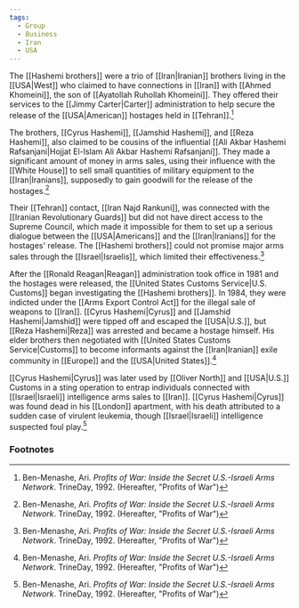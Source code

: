 ```yaml
---
tags:
  - Group
  - Business
  - Iran
  - USA
---
```

The [[Hashemi brothers]] were a trio of [[Iran|Iranian]] brothers living in the [[USA|West]] who claimed to have connections in [[Iran]] with [[Ahmed Khomeini]], the son of [[Ayatollah Ruhollah Khomeini]]. They offered their services to the [[Jimmy Carter|Carter]] administration to help secure the release of the [[USA|American]] hostages held in [[Tehran]].[^1]

The brothers, [[Cyrus Hashemi]], [[Jamshid Hashemi]], and [[Reza Hashemi]], also claimed to be cousins of the influential [[Ali Akbar Hashemi Rafsanjani|Hojjat El-Islam Ali Akbar Hashemi Rafsanjani]]. They made a significant amount of money in arms sales, using their influence with the [[White House]] to sell small quantities of military equipment to the [[Iran|Iranians]], supposedly to gain goodwill for the release of the hostages.[^1]

Their [[Tehran]] contact, [[Iran Najd Rankuni]], was connected with the [[Iranian Revolutionary Guards]] but did not have direct access to the Supreme Council, which made it impossible for them to set up a serious dialogue between the [[USA|Americans]] and the [[Iran|Iranians]] for the hostages' release. The [[Hashemi brothers]] could not promise major arms sales through the [[Israel|Israelis]], which limited their effectiveness.[^1]

After the [[Ronald Reagan|Reagan]] administration took office in 1981 and the hostages were released, the [[United States Customs Service|U.S. Customs]] began investigating the [[Hashemi brothers]]. In 1984, they were indicted under the [[Arms Export Control Act]] for the illegal sale of weapons to [[Iran]]. [[Cyrus Hashemi|Cyrus]] and [[Jamshid Hashemi|Jamshid]] were tipped off and escaped the [[USA|U.S.]], but [[Reza Hashemi|Reza]] was arrested and became a hostage himself. His elder brothers then negotiated with [[United States Customs Service|Customs]] to become informants against the [[Iran|Iranian]] exile community in [[Europe]] and the [[USA|United States]].[^1]

[[Cyrus Hashemi|Cyrus]] was later used by [[Oliver North]] and [[USA|U.S.]] Customs in a sting operation to entrap individuals connected with [[Israel|Israeli]] intelligence arms sales to [[Iran]]. [[Cyrus Hashemi|Cyrus]] was found dead in his [[London]] apartment, with his death attributed to a sudden case of virulent leukemia, though [[Israel|Israeli]] intelligence suspected foul play.[^1]

### Footnotes
[^1]: Ben-Menashe, Ari. *Profits of War: Inside the Secret U.S.-Israeli Arms Network*. TrineDay, 1992. (Hereafter, "Profits of War")
